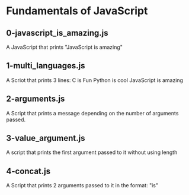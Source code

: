 # Fundamentals of JavaScript

## 0-javascript_is_amazing.js
A JavaScript that prints "JavaScript is amazing"

## 1-multi_languages.js
A Scriot that prints 3 lines:
    C is Fun
    Python is cool
    JavaScript is amazing

## 2-arguments.js
A Script that prints a message depending on the number of arguments passed.

## 3-value_argument.js
A script that prints the first argument passed to it without using length

## 4-concat.js
A Script that prints 2 arguments passed to it in the format: "is"
